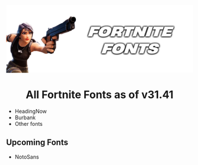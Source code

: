 <div align="center">
<a href="https://github.com/Djihads1/FortniteFonts/releases/latest"><img src="https://raw.githubusercontent.com/Djihads1/FortniteFonts/refs/heads/main/Logo.png" alt="logo"></a>

</div>
<h1 align="center">All Fortnite Fonts as of v31.41</h1>

- HeadingNow
- Burbank
- Other fonts

</div>
<h2 align="left">Upcoming Fonts</h2>

- NotoSans
